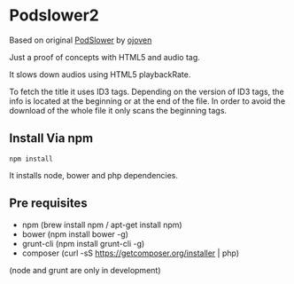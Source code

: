 # Podslower2

Based on original [PodSlower](http://podslower.ojoven.es) by [ojoven](https://twitter.com/ojoven)

Just a proof of concepts with HTML5 and audio tag.

It slows down audios using HTML5 playbackRate.

To fetch the title it uses ID3 tags. Depending on the version of ID3 tags, the info is located at the beginning or at the end of the file.
In order to avoid the download of the whole file it only scans the beginning tags.

## Install Via npm

```
npm install
```

It installs node, bower and php dependencies.

## Pre requisites

* npm (brew install npm / apt-get install npm)
* bower (npm install bower -g)
* grunt-cli (npm install grunt-cli -g)
* composer (curl -sS https://getcomposer.org/installer | php)

(node and grunt are only in development)